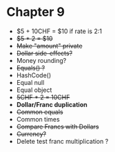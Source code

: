 # Chapter 9

- $5 + 10CHF = $10 if rate is 2:1
- ~~$5 \* 2 = $10~~
- ~~Make "amount" private~~
- ~~Dollar side-effects?~~
- Money rounding?
- ~~Equals() ?~~
- HashCode()
- Equal null
- Equal object
- ~~5CHF \* 2 = 10CHF~~
- **Dollar/Franc duplication**
- ~~Common equals~~
- Common times
- ~~Compare Francs with Dollars~~
- ~~Currency?~~
- Delete test franc multiplication ?
